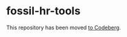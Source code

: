 # fossil-hr-tools

This repository has been moved [to Codeberg](https://codeberg.org/arjan5/fossil-hr-tools).
